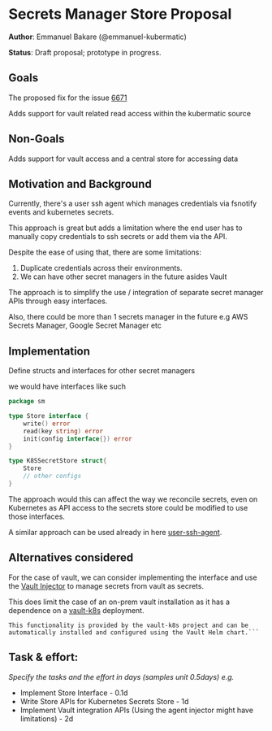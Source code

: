 # Secrets Manager Store Proposal

**Author**: Emmanuel Bakare (@emmanuel-kubermatic)

**Status**: Draft proposal; prototype in progress.

## Goals
The proposed fix for the issue [6671](https://github.com/kubermatic/kubermatic/issues/6671) 

Adds support for vault related read access within the kubermatic source

## Non-Goals
Adds support for vault access and a central store for accessing data

## Motivation and Background

Currently, there's a user ssh agent which manages credentials via fsnotify events and kubernetes secrets.

This approach is great but adds a limitation where the end user has to manually copy credentials to ssh secrets or add them via the API.

Despite the ease of using that, there are some limitations:
1. Duplicate credentials across their environments.
2. We can have other secret managers in the future asides Vault 

The approach is to simplify the use / integration of separate secret manager APIs through easy interfaces.

Also, there could be more than 1 secrets manager in the future
e.g AWS Secrets Manager, Google Secret Manager etc

## Implementation

Define structs and interfaces for other secret managers

we would have interfaces like such

```go
package sm

type Store interface {
    write() error
    read(key string) error
    init(config interface{}) error
}

type K8SSecretStore struct{
	Store
	// other configs
}
```

The approach would this can affect the way we reconcile secrets, even  on Kubernetes as API access to the secrets store could be modified to use those interfaces.

A similar approach can be used already in here [user-ssh-agent](./pkg/controller/usersshkeysagent/usersshkeys_controller.go).

## Alternatives considered

For the case of vault, we can consider implementing the interface and use the [Vault Injector](https://www.vaultproject.io/docs/platform/k8s/injector) 
to manage secrets from vault as secrets.

This does limit the case of an on-prem vault installation as it has a dependence on a [vault-k8s](https://www.vaultproject.io/docs/platform/k8s/injector) deployment.
```text
This functionality is provided by the vault-k8s project and can be automatically installed and configured using the Vault Helm chart.```
```

## Task & effort:
*Specify the tasks and the effort in days (samples unit 0.5days) e.g.*
* Implement Store Interface - 0.1d
* Write Store APIs for Kubernetes Secrets Store - 1d
* Implement Vault integration APIs (Using the agent injector might have limitations) - 2d